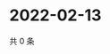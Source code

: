 # 2022-02-13

共 0 条

<!-- BEGIN WEIBO -->
<!-- 最后更新时间 Sun Feb 13 2022 14:10:01 GMT+0800 (China Standard Time) -->

<!-- END WEIBO -->
